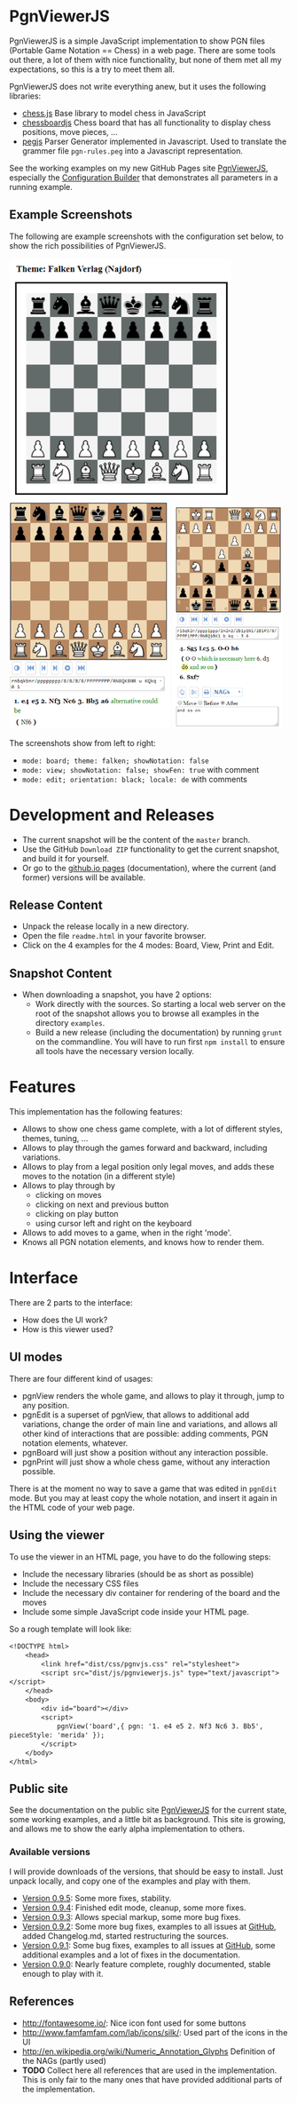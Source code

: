# PgnViewerJS

PgnViewerJS is a simple JavaScript implementation to show PGN files 
(Portable Game Notation == Chess)
in a web page. There are some tools out there, a lot of them with nice
functionality, but none of them met all my expectations, so this is a try
to meet them all. 

PgnViewerJS does not write everything anew, but it uses the following libraries:

* [chess.js](https://github.com/jhlywa/chess.js) Base library to model 
  chess in JavaScript
* [chessboardjs](https://github.com/oakmac/chessboardjs) Chess board that has
 all functionality to display chess positions, move pieces, ...
* [pegjs](https://github.com/pegjs/pegjs) Parser Generator implemented in Javascript.
  Used to translate the grammer file `pgn-rules.peg` into a Javascript representation.

See the working examples on my new GitHub Pages site [PgnViewerJS](http://mliebelt.github.io/PgnViewerJS/), especially the [Configuration Builder](http://mliebelt.github.io/PgnViewerJS/docu/example/config.html) that demonstrates all parameters in a running example.

## Example Screenshots

The following are example screenshots with the configuration set below, to show the rich possibilities of PgnViewerJS.

<img src="img/screenshots/falken.png" width="400px" style="text-align: top;"> <img src="img/screenshots/view-with-fen.png" width="290px" style="text-align: top"> <img src="img/screenshots/edit-variation.png" width="200px">

The screenshots show from left to right:

* `mode: board; theme: falken; showNotation: false`
* `mode: view; showNotation: false; showFen: true` with comment
* `mode: edit; orientation: black; locale: de` with comments

# Development and Releases

* The current snapshot will be the content of the `master` branch.
* Use the GitHub `Download ZIP` functionality to get the current snapshot, and build it for yourself.
* Or go to the [github.io pages](http://mliebelt.github.io/PgnViewerJS/) (documentation), where the current (and former) versions will be available.

## Release Content

* Unpack the release  locally in a new directory.
* Open the file `readme.html` in your favorite browser.
* Click on the 4 examples for the 4 modes: Board, View, Print and Edit.

## Snapshot Content

* When downloading a snapshot, you have 2 options:
  * Work directly with the sources. So starting a local web server on the root of the snapshot allows you to browse all examples in the directory `examples`.
  * Build a new release (including the documentation) by running `grunt` on the commandline. You will have to run first `npm install` to ensure all tools have the necessary version locally.

# Features

This implementation has the following features:

* Allows to show one chess game complete, with a lot of different styles, themes, tuning, ...
* Allows to play through the games forward and backward, including variations.
* Allows to play from a legal position only legal moves, and adds these moves to the notation (in a different style)
* Allows to play through by
  * clicking on moves
  * clicking on next and previous button
  * clicking on play button
  * using cursor left and right on the keyboard
* Allows to add moves to a game, when in the right 'mode'.  
* Knows all PGN notation elements, and knows how to render them.  

# Interface

There are 2 parts to the interface:

   * How does the UI work?
   * How is this viewer used?

## UI modes

There are four different kind of usages:

* pgnView renders the whole game, and allows to play it through, jump to any position.
* pgnEdit is a superset of pgnView, that allows to additional add variations,
change the order of main line and variations, and allows all other kind of
interactions that are possible: adding comments, PGN notation elements, whatever.
* pgnBoard will just show a position without any interaction possible.
* pgnPrint will just show a whole chess game, without any interaction possible.

There is at the moment no way to save a game that was edited in `pgnEdit` mode. But
you may at least copy the whole notation, and insert it again in the HTML code of
your web page.

## Using the viewer

To use the viewer in an HTML page, you have to do the following steps:

* Include the necessary libraries (should be as short as possible)
* Include the necessary CSS files
* Include the necessary div container for rendering of the 
   board and the moves
* Include some simple JavaScript code inside your HTML page.
   
So a rough template will look like:

    <!DOCTYPE html>
        <head>
            <link href="dist/css/pgnvjs.css" rel="stylesheet">
            <script src="dist/js/pgnviewerjs.js" type="text/javascript"></script>
        </head>
        <body>
            <div id="board"></div>
            <script>
                pgnView('board',{ pgn: '1. e4 e5 2. Nf3 Nc6 3. Bb5', pieceStyle: 'merida' });
            </script>   
        </body>
    </html>

## Public site
    
See the documentation on the public site [PgnViewerJS](http://mliebelt.github.io/PgnViewerJS/docu/index.html)
for the current state, some working examples, and a little bit as background. This
site is growing, and allows me to show the early alpha implementation to others.

### Available versions

I will provide downloads of the versions, that should be easy to install. Just unpack
locally, and copy one of the examples and play with them.

* [Version 0.9.5](https://s3.eu-central-1.amazonaws.com/pgnviewerjs/releases/PgnViewerJS-0.9.5.zip): Some more fixes, stability.
* [Version 0.9.4](https://s3.eu-central-1.amazonaws.com/pgnviewerjs/releases/PgnViewerJS-0.9.4.zip): Finished edit mode, cleanup, some more fixes.
* [Version 0.9.3](https://s3.eu-central-1.amazonaws.com/pgnviewerjs/releases/PgnViewerJS-0.9.3.zip): Allows special markup, some more bug fixes.
* [Version 0.9.2](https://s3.eu-central-1.amazonaws.com/pgnviewerjs/releases/PgnViewerJS-0.9.2.zip): Some more bug fixes, examples to all issues at [GitHub](https://github.com/mliebelt/PgnViewerJS/issues), added Changelog.md, started restructuring the sources.
* [Version 0.9.1](https://s3.eu-central-1.amazonaws.com/pgnviewerjs/releases/PgnViewerJS-0.9.1.zip): Some bug fixes, examples to all issues at [GitHub](https://github.com/mliebelt/PgnViewerJS/issues),
  some additional examples and a lot of fixes in the documentation.
* [Version 0.9.0](https://s3.eu-central-1.amazonaws.com/pgnviewerjs/releases/PgnViewerJS-0.9.0.zip): Nearly feature complete, roughly documented, stable enough to play with it.

## References

* http://fontawesome.io/: Nice icon font used for some buttons
* http://www.famfamfam.com/lab/icons/silk/: Used part of the icons in the UI
* http://en.wikipedia.org/wiki/Numeric_Annotation_Glyphs Definition of the NAGs (partly used)
* **TODO** Collect here all references that are used in the implementation. This is only fair to the many ones that have provided additional parts of the implementation.